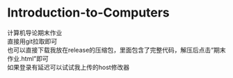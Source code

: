 # Introduction-to-Computers
计算机导论期末作业  
直接用git拉取即可  
也可以直接下载我放在release的压缩包，里面包含了完整代码，解压后点击“期末作业.html”即可  
如果登录有延迟可以试试我上传的host修改器  

